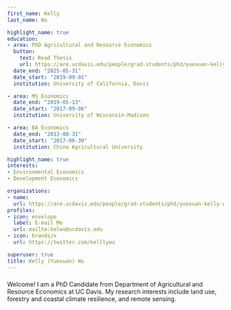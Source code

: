 ```yaml
---
first_name: Kelly
last_name: Wu

highlight_name: true
education:
- area: PhD Agricultural and Resource Economics
  button:
    text: Read Thesis
    url: https://are.ucdavis.edu/people/grad-students/phd/yuexuan-kelly-wu/
  date_end: "2025-05-31"
  date_start: "2019-09-01"
  institution: University of California, Davis

- area: MS Economics
  date_end: "2019-05-13"
  date_start: "2017-09-06"
  institution: University of Wisconsin-Madison

- area: BA Economics
  date_end: "2013-08-31"
  date_start: "2017-06-30"
  institution: China Agricultural University

highlight_name: true
interests:
- Environmental Economics
- Development Economics

organizations:
- name:  
  url: https://are.ucdavis.edu/people/grad-students/phd/yuexuan-kelly-wu/
profiles:
- icon: envelope
  label: E-mail Me
  url: mailto:kelwu@ucdavis.edu
- icon: brands/x
  url: https://twitter.com/kelllywu

superuser: true
title: Kelly (Yuexuan) Wu
---
```


###  

Welcome! I am a PhD Candidate from Department of Agricultural and Resource Economics at UC Davis. My research interests include land use, forestry and coastal climate resilience, and remote sensing.
